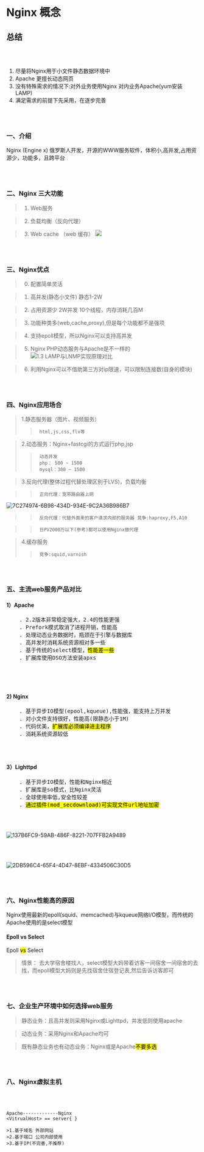 
# Nginx 概念

## 总结
<br>
</br>

1. 尽量将Nginx用于小文件静态数据环境中
2. Apache 更擅长动态网页
3. 没有特殊需求的情况下:对外业务使用Nginx 对内业务Apache(yum安装LAMP)
4. 满足需求的前提下先采用，在逐步完善




<br>
</br>

### 一、介绍

Nginx (Engine x) 俄罗斯人开发，开源的WWW服务软件，体积小,高并发,占用资源少，功能多，且跨平台

<br>
</br>

### 二、Nginx 三大功能

>1. Web服务

>2. 负载均衡（反向代理）

>3. Web cache （web 缓存）
![](http://ozxcyqizw.bkt.clouddn.com/1.2%20%20%E5%A4%A7%E5%9E%8B%E4%BC%81%E4%B8%9A%E5%8A%A8%E9%9D%99%E5%88%86%E7%A6%BB%E6%9E%B6%E6%9E%84.png)


<br>
</br>

### 三、Nginx优点

>0. 配置简单灵活

>1. 高并发(静态小文件) 静态1-2W

>2. 占用资源少 2W并发 10个线程，内存消耗几百M

>3. 功能种类多(web,cache,proxy),但是每个功能都不是强项

>4. 支持epoll模型，所以Nginx可以支持高并发

>5. Nginx PHP动态服务与Apache是不一样的
![1.3  LAMP与LNMP实现原理对比](http://ozxcyqizw.bkt.clouddn.com/1.3%20%20LAMP%E4%B8%8ELNMP%E5%AE%9E%E7%8E%B0%E5%8E%9F%E7%90%86%E5%AF%B9%E6%AF%94.png)


>6. 利用Nginx可以不借助第三方对ip限速，可以限制连接数(自身的模块)

<br>
</br>



### 四、Nginx应用场合

>1.静态服务器（图片、视频服务）
>>      html,js,css,flv等



>2.动态服务：Nginx+fastcgi的方式运行php,jsp
>>      动态并发
>>      php： 500 ~ 1500
>>      mysql：300 ~ 1500



>3.反向代理(整体过程代替处理区别于LVS)，负载均衡

>>      正向代理：宽带路由器上网
>>>     

![7C274974-6B98-434D-934E-9C2A36B986B7](http://ozxcyqizw.bkt.clouddn.com/7C274974-6B98-434D-934E-9C2A36B986B7.png)


>>      反向代理：代替外面来的客户请求内部的服务器 竞争:haproxy,F5,A10

>>      日PV2000万以下(参考)都可以使用Nginx做代理



>4.缓存服务   
>>      竞争:squid,varnish

<br>
</br>

### 五、主流web服务产品对比

#### 1）Apache
<pre>
    . 2.2版本非常稳定强大，2.4的性能更强
    . Prefork模式取消了进程开销，性能高
    . 处理动态业务数据时，瓶颈在于引擎与数据库
    . 高并发时消耗系统资源相对多一些
    . 基于传统的select模型，<mark>性能差一些</mark>
    . 扩展库使用DSO方法安装apxs
 
</pre>

<br>
</br>

#### 2) Nginx
<pre>
    . 基于异步IO模型(epool,kqueue),性能强，能支持上万并发
    . 对小文件支持很好，性能高(限静态小于1M) 
    . 代码优美，<mark>扩展库必须编译进主程序</mark>
    . 消耗系统资源较低
</pre>

<br>
</br>

#### 3）Lighttpd
<pre>
    . 基于异步IO模型，性能和Nginx相近
    . 扩展库是so模式，比Nginx灵活
    . 全球使用率低,安全性较差
    . <mark>通过插件(mod_secdownload)可实现文件url地址加密</mark>
</pre>

<br>
</br>

![137B6FC9-59AB-486F-8221-707FFB2A9489](http://ozxcyqizw.bkt.clouddn.com/137B6FC9-59AB-486F-8221-707FFB2A9489.png)

<br>
</br>

![2DB596C4-65F4-4D47-8EBF-4334506C30D5](http://ozxcyqizw.bkt.clouddn.com/2DB596C4-65F4-4D47-8EBF-4334506C30D5.png)

<br>
</br>


### 六、Nginx性能高的原因
Nginx使用最新的epoll(squid、memcached)与kqueue网络I/O模型，而传统的Apache使用的是select模型

#### Epoll vs Select
 Epoll <mark>vs</mark> Select

> 情景：
> 去大学宿舍楼找人，select模型大妈带着访客一间宿舍一间宿舍的去找，而epoll模型大妈则是先找宿舍住宿登记表,然后告诉访客即可

<br>
</br>

### 七、企业生产环境中如何选择web服务

>静态业务：且高并发则采用Nginx或Lighttpd，并发低则使用apache

>动态业务：采用Nginx和Apache均可

>既有静态业务也有动态业务：Nginx或是Apache<mark>不要多选</mark>

<br>
</br>

### 八、Nginx虚拟主机

<br>
</br>

    Apache-------------Nginx 
    <VitrualHost> == server{ }  

    >1.基于域名 外部网站
    >2.基于端口 公司内部使用
    >3.基于IP(不完善,不推荐)




